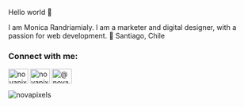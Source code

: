 Hello world 👋

I am Monica Randriamialy. I am a marketer and digital designer, with a passion for web development.
📍 Santiago, Chile

<h3 align="left">Connect with me:</h3>
<p align="left">
<a href="https://linkedin.com/in/novapixels" target="blank"><img align="center" src="https://raw.githubusercontent.com/rahuldkjain/github-profile-readme-generator/master/src/images/icons/Social/linked-in-alt.svg" alt="novapixels" height="30" width="40" /></a>
<a href="https://instagram.com/novapixels" target="blank"><img align="center" src="https://raw.githubusercontent.com/rahuldkjain/github-profile-readme-generator/master/src/images/icons/Social/instagram.svg" alt="novapixels" height="30" width="40" /></a>
<a href="https://medium.com/@novapixels" target="blank"><img align="center" src="https://raw.githubusercontent.com/rahuldkjain/github-profile-readme-generator/master/src/images/icons/Social/medium.svg" alt="@novapixels" height="30" width="40" /></a>
</p>

<p><img align="center" src="https://github-readme-stats.vercel.app/api/top-langs?username=novapixels&show_icons=true&locale=en&layout=compact" alt="novapixels" /></p>
